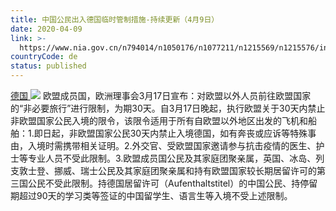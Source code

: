 ```yaml
---
title: 中国公民出入德国临时管制措施-持续更新（4月9日）
date: 2020-04-09
link: >-
  https://www.nia.gov.cn/n794014/n1050176/n1077211/n1215569/n1215576/index.html
countryCode: de
status: published
---
```

[德国 ![](../../../../../dbsource/1227208/1229561.png)](javascript:void(0))
    [](javascript:void(0))欧盟成员国，欧洲理事会3月17日宣布：对欧盟以外人员前往欧盟国家的“非必要旅行”进行限制，为期30天。自3月17日晚起，执行欧盟关于30天内禁止非欧盟国家公民入境的限令，该限令适用于所有自欧盟以外地区出发的飞机和船舶：1.即日起，非欧盟国家公民30天内禁止入境德国，如有奔丧或应诉等特殊事由，入境时需携带相关证明。2.外交官、受欧盟国家邀请参与抗击疫情的医生、护士等专业人员不受此限制。3.欧盟成员国公民及其家庭团聚亲属，英国、冰岛、列支敦士登、挪威、瑞士公民及其家庭团聚亲属和持有欧盟国家较长期居留许可的第三国公民不受此限制。持德国居留许可（Aufenthaltstitel）的中国公民、持停留期超过90天的学习类等签证的中国留学生、语言生等入境不受上述限制。
